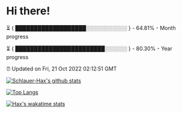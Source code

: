 # Hi there!

⏳ { ███████████████████░░░░░░░░░░░ } - 64.81% - Month progress

⏳ { ████████████████████████░░░░░░ } - 80.30% - Year progress

⏰ Updated on Fri, 21 Oct 2022 02:12:51 GMT


[![Schlauer-Hax's github stats](https://github-readme-stats.vercel.app/api?username=Schlauer-Hax&show_icons=true&theme=dark&count_private=true)](https://github.com/Schlauer-Hax)


[![Top Langs](https://github-readme-stats.vercel.app/api/top-langs/?username=Schlauer-Hax&layout=compact&theme=dark)](https://github.com/Schlauer-Hax?tab=repositories)


[![Hax's wakatime stats](https://github-readme-stats.vercel.app/api/wakatime?username=Hax&theme=dark)](https://wakatime.com/@Hax)

